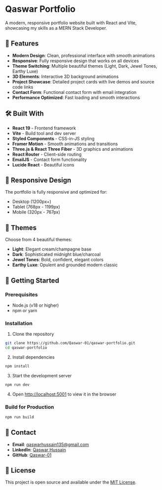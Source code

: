 # Qaswar Portfolio

A modern, responsive portfolio website built with React and Vite, showcasing my skills as a MERN Stack Developer.

## 🚀 Features

- **Modern Design**: Clean, professional interface with smooth animations
- **Responsive**: Fully responsive design that works on all devices
- **Theme Switching**: Multiple beautiful themes (Light, Dark, Jewel Tones, Earthy Luxe)
- **3D Elements**: Interactive 3D background animations
- **Project Showcase**: Detailed project cards with live demos and source code links
- **Contact Form**: Functional contact form with email integration
- **Performance Optimized**: Fast loading and smooth interactions

## 🛠️ Built With

- **React 19** - Frontend framework
- **Vite** - Build tool and dev server
- **Styled Components** - CSS-in-JS styling
- **Framer Motion** - Smooth animations and transitions
- **Three.js & React Three Fiber** - 3D graphics and animations
- **React Router** - Client-side routing
- **EmailJS** - Contact form functionality
- **Lucide React** - Beautiful icons

## 📱 Responsive Design

The portfolio is fully responsive and optimized for:
- Desktop (1200px+)
- Tablet (768px - 1199px)
- Mobile (320px - 767px)

## 🎨 Themes

Choose from 4 beautiful themes:
- **Light**: Elegant cream/champagne base
- **Dark**: Sophisticated midnight blue/charcoal
- **Jewel Tones**: Bold, confident, elegant colors
- **Earthy Luxe**: Opulent and grounded modern classic

## 🚀 Getting Started

### Prerequisites
- Node.js (v18 or higher)
- npm or yarn

### Installation

1. Clone the repository
```bash
git clone https://github.com/Qaswar-01/qaswar-portfolio.git
cd qaswar-portfolio
```

2. Install dependencies
```bash
npm install
```

3. Start the development server
```bash
npm run dev
```

4. Open [http://localhost:5001](http://localhost:5001) to view it in the browser

### Build for Production

```bash
npm run build
```

## 📧 Contact

- **Email**: qaswarhussain135@gmail.com
- **LinkedIn**: [Qaswar Hussain](https://www.linkedin.com/in/qaswar-hussain)
- **GitHub**: [Qaswar-01](https://github.com/Qaswar-01)

## 📄 License

This project is open source and available under the [MIT License](LICENSE).
